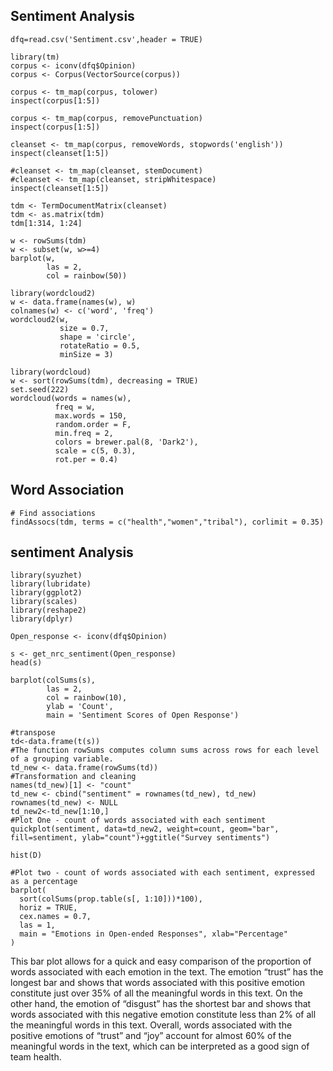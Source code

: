 ## Sentiment Analysis

```{r}
dfq=read.csv('Sentiment.csv',header = TRUE)
```

```{r}
library(tm)
corpus <- iconv(dfq$Opinion)
corpus <- Corpus(VectorSource(corpus))
```

```{r}
corpus <- tm_map(corpus, tolower)
inspect(corpus[1:5])
```
```{r}
corpus <- tm_map(corpus, removePunctuation)
inspect(corpus[1:5])
```

```{r}
cleanset <- tm_map(corpus, removeWords, stopwords('english'))
inspect(cleanset[1:5])
```

```{r}
#cleanset <- tm_map(cleanset, stemDocument)
#cleanset <- tm_map(cleanset, stripWhitespace)
inspect(cleanset[1:5])
```
```{r}
tdm <- TermDocumentMatrix(cleanset)
tdm <- as.matrix(tdm)
tdm[1:314, 1:24]
```

```{r}
w <- rowSums(tdm)
w <- subset(w, w>=4)
barplot(w,
        las = 2,
        col = rainbow(50))
```
```{r}
library(wordcloud2)
w <- data.frame(names(w), w)
colnames(w) <- c('word', 'freq')
wordcloud2(w,
           size = 0.7,
           shape = 'circle',
           rotateRatio = 0.5,
           minSize = 3)
```
```{r}
library(wordcloud)
w <- sort(rowSums(tdm), decreasing = TRUE)
set.seed(222)
wordcloud(words = names(w),
          freq = w,
          max.words = 150,
          random.order = F,
          min.freq = 2,
          colors = brewer.pal(8, 'Dark2'),
          scale = c(5, 0.3),
          rot.per = 0.4)
```

## Word Association

```{r}
# Find associations 
findAssocs(tdm, terms = c("health","women","tribal"), corlimit = 0.35)			

```

## sentiment Analysis


```{r}
library(syuzhet)
library(lubridate)
library(ggplot2)
library(scales)
library(reshape2)
library(dplyr)
```
```{r}
Open_response <- iconv(dfq$Opinion)

```

```{r}
s <- get_nrc_sentiment(Open_response)
head(s)
```
```{r}
barplot(colSums(s),
        las = 2,
        col = rainbow(10),
        ylab = 'Count',
        main = 'Sentiment Scores of Open Response')

```

```{r}
#transpose
td<-data.frame(t(s))
#The function rowSums computes column sums across rows for each level of a grouping variable.
td_new <- data.frame(rowSums(td))
#Transformation and cleaning
names(td_new)[1] <- "count"
td_new <- cbind("sentiment" = rownames(td_new), td_new)
rownames(td_new) <- NULL
td_new2<-td_new[1:10,]
#Plot One - count of words associated with each sentiment
quickplot(sentiment, data=td_new2, weight=count, geom="bar", fill=sentiment, ylab="count")+ggtitle("Survey sentiments")

```


```{r}
hist(D)

```
```{r}
#Plot two - count of words associated with each sentiment, expressed as a percentage
barplot(
  sort(colSums(prop.table(s[, 1:10]))*100), 
  horiz = TRUE, 
  cex.names = 0.7, 
  las = 1, 
  main = "Emotions in Open-ended Responses", xlab="Percentage"
)
```

This bar plot allows for a quick and easy comparison of the proportion of words associated with each emotion in the text. The emotion “trust” has the longest bar and shows that words associated with this positive emotion constitute just over 35% of all the meaningful words in this text. On the other hand, the emotion of “disgust” has the shortest bar and shows that words associated with this negative emotion constitute less than 2% of all the meaningful words in this text. Overall, words associated with the positive emotions of “trust” and “joy” account for almost 60% of the meaningful words in the text, which can be interpreted as a good sign of team health.



